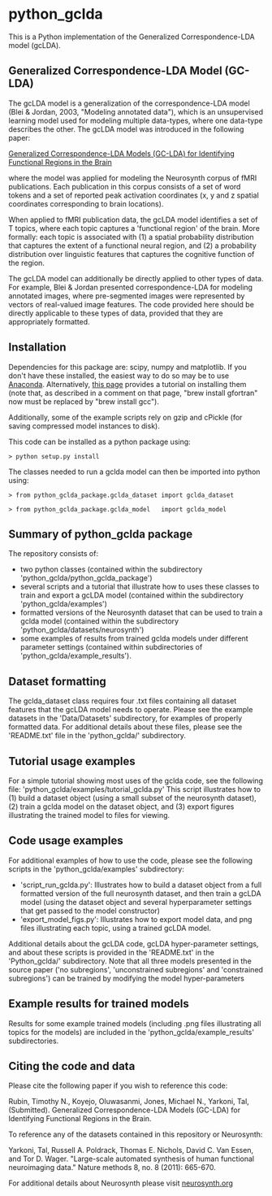 # python_gclda

This is a Python implementation of the Generalized Correspondence-LDA model (gcLDA).

## Generalized Correspondence-LDA Model (GC-LDA)

The gcLDA model is a generalization of the correspondence-LDA model (Blei & Jordan, 2003, "Modeling annotated data"), which is an unsupervised learning model used for modeling multiple data-types, where one data-type describes the other. The gcLDA model was introduced in the following paper:

[Generalized Correspondence-LDA Models (GC-LDA) for Identifying Functional Regions in the Brain](http://mypage.iu.edu/~timrubin/Files/GC_LDA_Final.pdf)

where the model was applied for modeling the Neurosynth corpus of fMRI publications. Each publication in this corpus consists of a set of word tokens and a set of reported peak activation coordinates (x, y and z spatial coordinates corresponding to brain locations). 

When applied to fMRI publication data, the gcLDA model identifies a set of T topics, where each topic captures a 'functional region' of the brain. More formally: each topic is associated with (1) a spatial probability distribution that captures the extent of a functional neural region, and (2) a probability distribution over linguistic features that captures the cognitive function of the region.

The gcLDA model can additionally be directly applied to other types of data. For example, Blei & Jordan presented correspondence-LDA for modeling annotated images, where pre-segmented images were represented by vectors of real-valued image features. The code provided here should be directly applicable to these types of data, provided that they are appropriately formatted.

## Installation

Dependencies for this package are: scipy, numpy and matplotlib. If you don't have these installed, the easiest way to do so may be to use [Anaconda](https://www.continuum.io/downloads). Alternatively, [this page](http://www.lowindata.com/2013/installing-scientific-python-on-mac-os-x/) provides a tutorial on installing them (note that, as described in a comment on that page, "brew install gfortran" now must be replaced by "brew install gcc").

Additionally, some of the example scripts rely on gzip and cPickle (for saving compressed model instances to disk).

This code can be installed as a python package using:

	> python setup.py install

The classes needed to run a gclda model can then be imported into python using:

	> from python_gclda_package.gclda_dataset import gclda_dataset

	> from python_gclda_package.gclda_model   import gclda_model


## Summary of python_gclda package

The repository consists of: 

- two python classes (contained within the subdirectory 'python_gclda/python_gclda_package')
- several scripts and a tutorial that illustrate how to uses these classes to train and export a gcLDA model (contained within the subdirectory 'python_gclda/examples')
- formatted versions of the Neurosynth dataset that can be used to train a gclda model (contained within the subdirectory 'python_gclda/datasets/neurosynth')
- some examples of results from trained gclda models under different parameter settings (contained within subdirectories of 'python_gclda/example_results').

## Dataset formatting

The gclda_dataset class requires four .txt files containing all dataset features that the gcLDA model needs to operate. Please see the example datasets in the 'Data/Datasets' subdirectory, for examples of properly formatted data. For additional details about these files, please see the 'README.txt' file in the 'python_gclda/' subdirectory.

## Tutorial usage examples

For a simple tutorial showing most uses of the gclda code, see the following file:
	'python_gclda/examples/tutorial_gclda.py'
This script illustrates how to (1) build a dataset object (using a small subset of the neurosynth dataset), (2) train a gclda model on the dataset object, and (3) export figures illustrating the trained model to files for viewing.

## Code usage examples

For additional examples of how to use the code, please see the following scripts in the 'python_gclda/examples' subdirectory:

- 'script_run_gclda.py': Illustrates how to build a dataset object from a full formatted version of the full neurosynth dataset, and then train a gcLDA model (using the dataset object and several hyperparameter settings that get passed to the model constructor)
- 'export_model_figs.py': Illustrates how to export model data, and png files illustrating each topic, using a trained gcLDA model.

Additional details about the gcLDA code, gcLDA hyper-parameter settings, and about these scripts is provided in the 'README.txt' in the 'Python_gclda/' subdirectory. Note that all three models presented in the source paper ('no subregions', 'unconstrained subregions' and 'constrained subregions') can be trained by modifying the model hyper-parameters

## Example results for trained models

Results for some example trained models (including .png files illustrating all topics for the models) are included in the 'python_gclda/example_results' subdirectories.

## Citing the code and data

Please cite the following paper if you wish to reference this code:

Rubin, Timothy N., Koyejo, Oluwasanmi, Jones, Michael N., Yarkoni, Tal, (Submitted). Generalized Correspondence-LDA Models (GC-LDA) for Identifying Functional Regions in the Brain.

To reference any of the datasets contained in this repository or Neurosynth:

Yarkoni, Tal, Russell A. Poldrack, Thomas E. Nichols, David C. Van Essen, and Tor D. Wager. "Large-scale automated synthesis of human functional neuroimaging data." Nature methods 8, no. 8 (2011): 665-670.

For additional details about Neurosynth please visit [neurosynth.org](http://neurosynth.org/)
